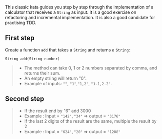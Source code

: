 

This classic kata guides you step by step through the implementation of a calculator that receives a `String` as input.
It is a good exercise on refactoring and incremental implementation. It is also a good candidate for practising TDD.

## First step 

Create a function `add` that takes a `String` and returns a `String`:

    String add(String number)

>* The method can take 0, 1 or 2 numbers separated by comma, and returns their sum.
>* An empty string will return "0".
>* Example of inputs: `""`, `"1"`,`"1,2"`, `"1.1,2.2"`.

## Second step

>* If the result end by "6" add 3000
>* Example : Input = `"142","34"` => output = `"3176"`
>* If the last 2 digits of the result are the same, multiple the result by 2
>* Example : Input =  `"624","20"` => output = `"1288"`

